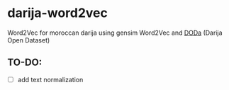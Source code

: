 # darija-word2vec
Word2Vec for moroccan darija using gensim Word2Vec and [DODa](https://github.com/darija-open-dataset/dataset) (Darija Open Dataset)



## TO-DO:
- [ ] add text normalization
